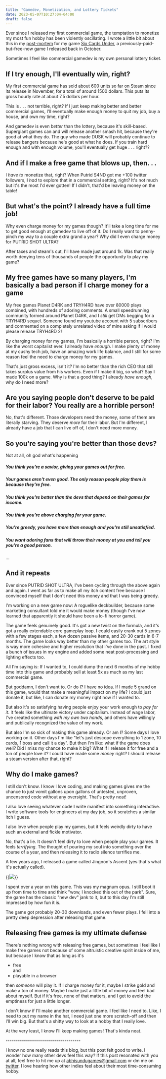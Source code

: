 ```yaml
---
title: "Gamedev, Monetization, and Lottery Tickets"
date: 2023-05-07T10:27:04-04:00
draft: false
---
```


Ever since I released my first commercial game, the temptation to monetize my most fun hobby has been violently oscillating. I wrote a little bit about this in my [post-mortem](https://abhimonk.itch.io/six-cards-under/devlog/472258/six-cards-under-is-now-free-postmortem) for my game [Six Cards Under](https://abhimonk.itch.io/six-cards-under), a previously-paid-but-free-now game I released back in October.

Sometimes I feel like commercial gamedev is my own personal lottery ticket.
## If I try enough, I'll eventually win, right?
My first commercial game has sold about 600 units  so far on Steam since its release in November, for a total of around 1500 dollars. This puts its gross hourly rate at about 7.5 dollars per hour.

This is . . . not terrible, right? If I just keep making better and better commercial games, I'll eventually make enough money to quit my job, buy a house, and own my time, right?

And gamedev is even *better* than the lottery, because it's skill-based. Supergiant games can and will release another smash hit, because they're good at what they do. The guy who made DUSK will probably continue to release bangers because he's good at what he does. If you train hard enough and with enough volume, you'll eventually get huge . . . right??

## And if I make a free game that blows up, then. . .
I *have to* monetize that, right? When Putrid S4ND got me +100 twitter followers, I *had* to explore that in a commercial setting, right? It's not much but it's the most I'd ever gotten! If I didn't, that'd be leaving money on the table!

## But what's the point? I already have a full time job!
Why even charge money for my games though? It'll take a long time for me to get good enough at gamedev to live off of it. Do I really want to penny-pinch my way to a couple extra grand a year? Why did I even charge money for PUTRID SHOT ULTRA?

After taxes and steam's cut, I'll have made just around 1k. Was that really worth denying tens of thousands of people the opportunity to play my game?

## My free games have so many players, I'm basically a bad person if I charge money for a game
My free games Planet D4RK and TRYH4RD have over 80000 plays combined, with hundreds of adoring comments. A small speedrunning community formed around Planet D4RK, and I *still* get DMs begging for a TRYH4RD sequel. Someone found my youtube account with 5 subscribers and commented on a completely unrelated video of mine asking if I would please release TRYH4RD 2!

By charging money for my games, I'm basically a horrible person, right? I'm like the worst capitalist ever. I already have *enough*. I make plenty of money at my cushy tech job, have an amazing work life balance, and I still for some reason feel the need to charge money for my games.

That's just gross excess, isn't it? I'm no better than the rich CEO that still takes surplus value from his workers. Even if I make it big, so what? Say I made 100k on a game. Why is that a good thing? I already *have enough*, why do I need more?

## Are you saying people don't deserve to be paid for their labor? You really are a horrible person!
No, that's different. Those developers need the money, some of them are literally starving. They deserve *more* for their labor. But I'm different, I already have a job that I can live off of, I don't need more money.

## So you're saying you're better than those devs?
Not at all, oh god what's happening
##### You think you're a savior, giving your games out for free.
##### Your games aren't even good. The only reason people play them is because they're free.
##### You think you're better than the devs that depend on their games for income.
##### You think you're above charging for your game.
##### You're greedy, you have more than enough and you're still unsatisfied.
##### You want adoring fans that will throw their money at you and tell you you're a good person.

...

## And it repeats
Ever since PUTRID SHOT ULTRA, I've been cycling through the above again and again. I went as far as to make all my itch content free because I convinced myself that I don't need this money and that I was being greedy.

I'm working on a new game now: A roguelike deckbuilder, because some marketing consultant told me it would make money (though I've now learned that apparently it should have been a lo-fi horror game).

The game feels genuinely good. It's got a new twist on the formula, and it's got a really extendable core gameplay loop. I could easily crank out 5 zones with a few stages each, a few dozen passive items, and 20-30 cards in 6-7 months. The game looks way better than my other games too. The art style is way more cohesive and higher resolution that I've done in the past. I fixed a bunch of issues in my engine and added some neat post-processing and lighting effects too.

All I'm saying is: If I wanted to, I could dump the next 6 months of my hobby time into this game and probably sell at least 5x as much as my last commercial game.

But goddamn, I don't want to. Or do I? I have no idea. If I made 5 grand on this game, would that make a meaningful impact on my life? I could just donate it, but like, I can donate my money right now if I wanted to.

But also it's so satisfying having people enjoy your work enough to *pay for it*. It feels like the ultimate victory under capitalism. Instead of wage labor, I've created something *with my own two hands*, and others have willingly and publically recognized the value of my work.

But also I'm so sick of making this game already. Or am I? Some days I love working on it. Other days I'm like "let's just descope everything to 1 zone, 10 cards, 1 boss and call it a day". But then I'm like: what if the game does well? Did I miss my chance to make it big? What if I release it for free and a ton of people love it? I could have made some *money* right? I should release a steam version after that, right?

## Why do I make games?
I still don't know. I know I love coding, and making games gives me the chance to just vomit gallons upon gallons of untested, unproven, uncensored code without any oversight. That's pretty neat!

I also love seeing whatever code I write manifest into something interactive. I write software tools for engineers at my day job, so it scratches a similar itch I guess.

I also love when people play my games, but it feels weirdly dirty to have such an external and fickle motivator.

No, that's a lie. It doesn't feel dirty to love when people play your games. It feels *terrifying*. The thought of pouring my soul into something over the course of a year, and then releasing it to radio silence terrifies me.

A few years ago, I released a game called Jingnon's Ascent (yes that's what it's actually called).

{{<image src="/images/jingnon.gif">}}

I spent over a year on this game. This was my magnum opus. I still boot it up from time to time and think "wow, I knocked this out of the park". Sure, the game has the classic "new dev" jank to it, but to this day I'm still impressed by how fun it is.

The game got probably 20-30 downloads, and even fewer plays. I fell into a pretty deep depression after releasing that game.

## Releasing free games is my ultimate defense
There's nothing wrong with releasing free games, but sometimes I feel like I make free games not because of some altruistic creative spirit inside of me, but because I know that as long as it's
- free\
and
- playable in a browser

then *someone* will play it. If I charge money for it, maybe I strike gold and make a ton of money. Maybe I make just a little bit of money and feel bad about myself. But if it's free, none of that matters, and I get to avoid the emptiness for just a little longer.

I don't know if I'll make another commercial game. I feel like I need to. Like, I need to put my name in the hat, I need just one more scratch-off and then I'll win big. But that's a shitty way to look at a hobby that I really love.

At the very least, I know I'll keep making games! That's kinda neat.

**-------------------------------------**

I know no one really reads this blog, but this post felt good to write. I wonder how many other devs feel this way? If this post resonated with you at all, feel free to hit me up at abhisundugames@gmail.com or dm me on [twitter](https://twitter.com/abhisundu). I love hearing how other indies feel about their most time-consuming hobby.